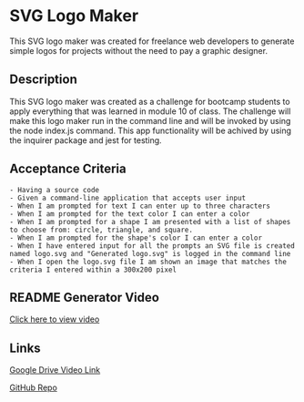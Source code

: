 # SVG Logo Maker

This SVG logo maker was created for freelance web developers to generate simple logos for projects without the need to pay a graphic designer.

## Description

This SVG logo maker was created as a challenge for bootcamp students to apply everything that was learned in module 10 of class. The challenge will make this logo maker run in the command line and will be invoked by using the node index.js command. This app functionality will be achived by using the inquirer package and jest for testing.

## Acceptance Criteria

    - Having a source code
    - Given a command-line application that accepts user input
    - When I am prompted for text I can enter up to three characters
    - When I am prompted for the text color I can enter a color
    - When I am prompted for a shape I am presented with a list of shapes to choose from: circle, triangle, and square.
    - When I am prompted for the shape's color I can enter a color
    - When I have entered input for all the prompts an SVG file is created named logo.svg and "Generated logo.svg" is logged in the command line
    - When I open the logo.svg file I am shown an image that matches the criteria I entered within a 300x200 pixel

## README Generator Video

[Click here to view video](./zoniaramirez_svg-logo-maker.mp4)




## Links

[Google Drive Video Link](https://drive.google.com/file/d/1zYTP6QpO6y4gCaZKdtxzrlkzK7itth-n/view?usp=drive_link)

[GitHub Repo](https://github.com/zoniaramirez/svg-logo-maker)
